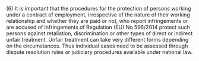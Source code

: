 (6) It is important that the procedures for the protection of persons working under a contract of employment, irrespective of the nature of their working relationship and whether they are paid or not, who report infringements or are accused of infringements of Regulation (EU) No 596/2014 protect such persons against retaliation, discrimination or other types of direct or indirect unfair treatment. Unfair treatment can take very different forms depending on the circumstances. Thus individual cases need to be assessed through dispute resolution rules or judiciary procedures available under national law.